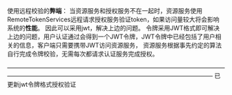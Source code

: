 使用远程校验的**弊端**：
当资源服务和授权服务不在一起时，资源服务使用RemoteTokenServices远程请求授权服务验证token，如果访问量较大将会影响系统的**性能**。
因此可以采用jwt，解决上边的问题。
令牌采用JWT格式即可解决上边的问题，用户认证通过会得到一个JWT令牌，JWT令牌中已经包括了用户相关的信息，客户端只需要携带JWT访问资源服务，
资源服务根据事先约定的算法自行完成令牌校验，无需每次都请求认证服务完成授权。

——————————————————————————————————————————————————————————————————————
已更新jwt令牌格式授权验证
